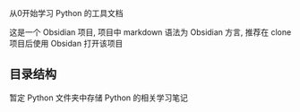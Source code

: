 
从0开始学习 Python 的工具文档

这是一个 Obsidian 项目, 项目中 markdown 语法为 Obsidian 方言, 推荐在 clone 项目后使用 Obsidan 打开该项目

## 目录结构

暂定 Python 文件夹中存储 Python 的相关学习笔记

